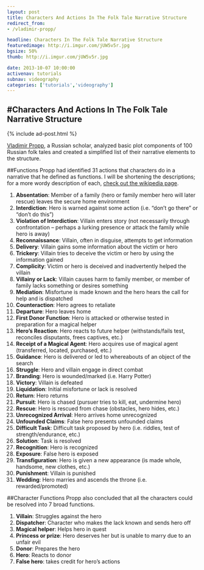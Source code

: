 ```yaml
---
layout: post
title: Characters And Actions In The Folk Tale Narrative Structure
redirect_from:
- /vladimir-propp/

headline: Characters In The Folk Tale Narrative Structure
featuredimage: http://i.imgur.com/jUW5v5r.jpg
bgsize: 50%
thumb: http://i.imgur.com/jUW5v5r.jpg

date: 2013-10-07 10:00:00
activenav: tutorials
subnav: videography
categories: ['tutorials','videography']
---
```

#Characters And Actions In The Folk Tale Narrative Structure
---

{% include ad-post.html %}

[Vladimir Propp](http://en.wikipedia.org/wiki/Vladimir_Propp), a Russian scholar, analyzed basic plot components of 100 Russian folk tales and created a simplified list of their narrative elements to the structure.

##Functions
Propp had identified 31 actions that characters do in a narrative that he defined as functions. I will be shortening the descriptions; for a more wordy description of each, [check out the wikipedia page](http://en.wikipedia.org/wiki/Vladimir_Propp).

1. **Absentation**: Member of a family (hero or family member hero will later rescue) leaves the secure home environment
2. **Interdiction**: Hero is warned against some action (i.e. “don’t go there” or “don’t do this”)
3. **Violation of Interdiction**: Villain enters story (not necessarily through confrontation – perhaps a lurking presence or attack the family while hero is away)
4. **Reconnaissance**: Villain, often in disguise, attempts to get information
5. **Delivery**: Villain gains some information about the victim or hero
6. **Trickery**: Villain tries to deceive the victim or hero by using the information gained
7. **Complicity**: Victim or hero is deceived and inadvertently helped the villain
8. **Villainy or Lack**: Villain causes harm to family member, or member of family lacks something or desires something
9. **Mediation**: Misfortune is made known and the hero hears the call for help and is dispatched
10. **Counteraction**: Hero agrees to retaliate
11. **Departure**: Hero leaves home
12. **First Donor Function**: Hero is attacked or otherwise tested in preparation for a magical helper
13. **Hero’s Reaction**: Hero reacts to future helper (withstands/fails test, reconciles disputants, frees captives, etc.)
14. **Receipt of a Magical Agent**: Hero acquires use of magical agent (transferred, located, purchased, etc.)
15. **Guidance**: Hero is delivered or led to whereabouts of an object of the search
16. **Struggle**: Hero and villain engage in direct combat
17. **Branding**: Hero is wounded/marked (i.e. Harry Potter)
18. **Victory**: Villain is defeated
19. **Liquidation**: Initial misfortune or lack is resolved
20. **Return**: Hero returns
21. **Pursuit**: Hero is chased (pursuer tries to kill, eat, undermine hero)
22. **Rescue**: Hero is rescued from chase (obstacles, hero hides, etc.)
23. **Unrecognized Arrival**: Hero arrives home unrecognized
24. **Unfounded Claims**: False hero presents unfounded claims
25. **Difficult Task**: Difficult task proposed by hero (i.e. riddles, test of strength/endurance, etc.)
26. **Solution**: Task is resolved
27. **Recognition**: Hero is recognized
28. **Exposure**: False hero is exposed
29. **Transfiguration**: Hero is given a new appearance (is made whole, handsome, new clothes, etc.)
30. **Punishment**: Villain is punished
31. **Wedding**: Hero marries and ascends the throne (i.e. rewarded/promoted)

##Character Functions
Propp also concluded that all the characters could be resolved into 7 broad functions.

1. **Villain**: Struggles against the hero
2. **Dispatcher**: Character who makes the lack known and sends hero off
3. **Magical helper**: Helps hero in quest
4. **Princess or prize**: Hero deserves her but is unable to marry due to an unfair evil
5. **Donor**: Prepares the hero
6. **Hero**: Reacts to donor
7. **False hero**: takes credit for hero’s actions
